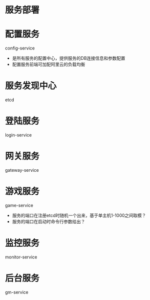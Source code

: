 服务部署
=====================

# 配置服务 
config-service
- 是所有服务的配置中心，提供服务的DB连接信息和参数配置
- 配置服务前端可加配阿里云的负载均衡

# 服务发现中心
etcd

# 登陆服务 
login-service

# 网关服务 
gateway-service

# 游戏服务 
game-service
- 服务的端口在注册etcd时随机一个出来，基于单主机1-1000之间取模？
- 服务的端口在启动时命令行参数给出？

# 监控服务 
monitor-service

# 后台服务
gm-service

